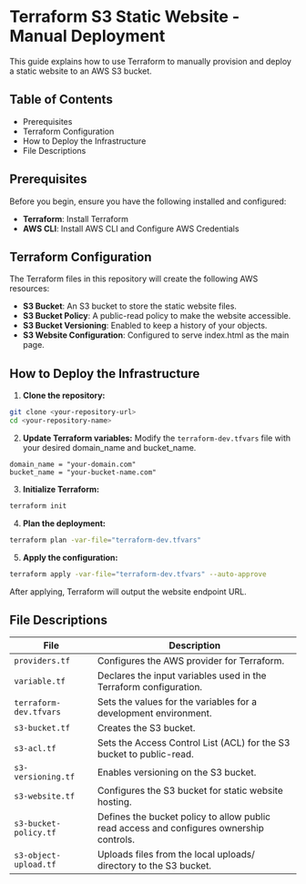 # Terraform S3 Static Website - Manual Deployment

This guide explains how to use Terraform to manually provision and deploy a static website to an AWS S3 bucket.

## Table of Contents

- Prerequisites
- Terraform Configuration
- How to Deploy the Infrastructure
- File Descriptions

## Prerequisites

Before you begin, ensure you have the following installed and configured:

- **Terraform**: Install Terraform
- **AWS CLI**: Install AWS CLI and Configure AWS Credentials

## Terraform Configuration

The Terraform files in this repository will create the following AWS resources:

- **S3 Bucket**: An S3 bucket to store the static website files.
- **S3 Bucket Policy**: A public-read policy to make the website accessible.
- **S3 Bucket Versioning**: Enabled to keep a history of your objects.
- **S3 Website Configuration**: Configured to serve index.html as the main page.

## How to Deploy the Infrastructure

1. **Clone the repository:**

```bash
git clone <your-repository-url>
cd <your-repository-name>
```

2. **Update Terraform variables:**
   Modify the `terraform-dev.tfvars` file with your desired domain_name and bucket_name.

```hcl
domain_name = "your-domain.com"
bucket_name = "your-bucket-name.com"
```

3. **Initialize Terraform:**

```bash
terraform init
```

4. **Plan the deployment:**

```bash
terraform plan -var-file="terraform-dev.tfvars"
```

5. **Apply the configuration:**

```bash
terraform apply -var-file="terraform-dev.tfvars" --auto-approve
```

After applying, Terraform will output the website endpoint URL.

## File Descriptions

| File                   | Description                                                                              |
| ---------------------- | ---------------------------------------------------------------------------------------- |
| `providers.tf`         | Configures the AWS provider for Terraform.                                               |
| `variable.tf`          | Declares the input variables used in the Terraform configuration.                        |
| `terraform-dev.tfvars` | Sets the values for the variables for a development environment.                         |
| `s3-bucket.tf`         | Creates the S3 bucket.                                                                   |
| `s3-acl.tf`            | Sets the Access Control List (ACL) for the S3 bucket to public-read.                     |
| `s3-versioning.tf`     | Enables versioning on the S3 bucket.                                                     |
| `s3-website.tf`        | Configures the S3 bucket for static website hosting.                                     |
| `s3-bucket-policy.tf`  | Defines the bucket policy to allow public read access and configures ownership controls. |
| `s3-object-upload.tf`  | Uploads files from the local uploads/ directory to the S3 bucket.                        |
